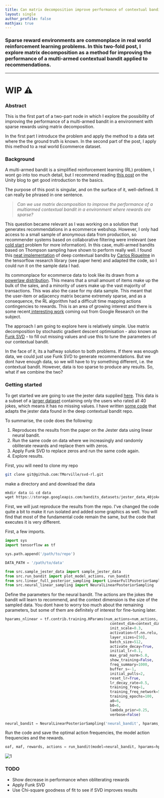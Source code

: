 ```yaml
---
title: Can matrix decomposition improve performance of contextual bandits in a sparse environment? (1/2)
layout: single
author_profile: false
mathjax: true
---
```


### Sparse reward environments are commonplace in real world reinforcement learning problems. In this two-fold post, I explore matrix decomposition as a method for improving the performance of a multi-armed contextual bandit applied to recommendations.

---

# WIP ⚠️

### Abstract

This is the first part of a two-part node in which I explore the possibility of improving the performance of a multi-armed bandit in a environment with sparse rewards using matrix decomposition. 

In the first part I introduce the problem and apply the method to a data set where the the ground truth is known. In the second part of the post, I apply this method to a real world Ecommerce dataset. 

### Background

A multi-armed bandit is a simplified reinforcement learning (RL) problem, I wont go into too much detail, but I recommend reading [this post](https://blogs.unity3d.com/2017/06/26/unity-ai-themed-blog-entries/) on the Unity blog to get good introduction to the basics. 

The purpose of this post is singular, and on the surface of it, well-defined. It can really be phrased in one sentence.

> *Can we use matrix decomposition to improve the performance of a multiarmed contextual bandit in a environment where rewards are sparse?*

This question became relevant as I was working on a solution that generates recommendations in a ecommerce webshop. However, I only had access to a small sample of anonymous data from production, so recommender systems based on collaborative filtering were irrelevant (see [cold start](https://en.wikipedia.org/wiki/Cold_start_(recommender_systems)) problem for more information). In this case, multi-armed bandits based on Thompson sampling have shown to perform really well. I found this [neat implementation](https://github.com/tensorflow/models/tree/master/research/deep_contextual_bandits) of deep contextual bandits by [Carlos Riquelme](http://rikel.me/) in the tensorflow research library (see paper here) and adapted the code, so I could run it on the sample data I had. 

Its commonplace for ecommerce data to look like its drawn from a [powerlaw distribution](https://en.wikipedia.org/wiki/Power_law). This means that a small amount of items make up the bulk of the sales, and a minority of users make up the vast majority of transactions. This was also the case for my data sample. This meant that the user-item or adjacency matrix became extremely sparse, and as a consequence, the RL algorithm had a difficult time mapping actions contingencies to rewards. This is an area of growing interest and there is some recent[ interesting work](https://arxiv.org/abs/1902.07198) coming out from Google Research on the subject.

The approach I am going to explore here is relatively simple. Use matrix decomposition by stochastic gradient descent optimisation - also known as [Funk SVD](https://sifter.org/~simon/journal/20061211.html) - to fill out missing values and use this to tune the parameters of our contextual bandit. 

In the face of it, its a halfway solution to both problems. If there was enough data, we could just use Funk SVD to generate recommendations. But we dont have enough data, so we will have to try something different, i.e. the contextual bandit. However, data is too sparse to produce any results. So, what if we combine the two? 

### Getting started

To get started we are going to use the jester data supplied [here](https://storage.googleapis.com/bandits_datasets/jester_data_40jokes_19181users.npy). This data is a subset of a [larger dataset](https://goldberg.berkeley.edu/jester-data/) containing only the users who rated all 40 jokes, which means it has no missing values. I have written [some code](https://github.com/TMorville/svd-rl) that adapts the jester data found in the deep contextual bandit repo. 

To summarise, the code does the following:

1. Reproduces the results from the paper on the Jester data using linear neural bandit. 
2. Run the same code on data where we increasingly and randomly obliterate rewards and replace them with zeros.
3. Apply Funk SVD to replace zeros and run the same code again. 
4. Explore results.

First, you will need to clone my repo

```bash
git clone git@github.com:TMorville/svd-rl.git
```

make a directory and and download the data

```python
mkdir data && cd data
wget https://storage.googleapis.com/bandits_datasets/jester_data_40jokes_19181users.npy
```

First, we will just reproduce the results from the repo. I've changed the code quite a bit to make it run isolated and added some graphics as well. You will find that most of the fundamental code remain the same, but the code that executes it is very different.

First, a few imports.

```python
import sys
import tensorflow as tf

sys.path.append('/path/to/repo')

DATA_PATH = '/path/to/data'

from src.sample_jester_data import sample_jester_data
from src.run_bandit import plot_model_actions, run_bandit
from src.linear_full_posterior_sampling import LinearFullPosteriorSampling
from src.neural_linear_sampling import NeuralLinearPosteriorSampling
```

Define the parameters for the neural bandit. The actions are the jokes the bandit will learn to recommend, and the context dimension is the size of the sampled data. You dont have to worry too much about the remaining parameters, but some of them are definitely of interest for fine-tuning later.

```python
hparams_nlinear = tf.contrib.training.HParams(num_actions=num_actions,
                                                context_dim=context_dim,
                                                init_scale=0.3,
                                                activation=tf.nn.relu,
                                                layer_sizes=[50],
                                                batch_size=512,
                                                activate_decay=True,
                                                initial_lr=0.1,
                                                max_grad_norm=5.0,
                                                show_training=False,
                                                freq_summary=1000,
                                                buffer_s=-1,
                                                initial_pulls=2,
                                                reset_lr=True,
                                                lr_decay_rate=0.5,
                                                training_freq=1,
                                                training_freq_network=50,
                                                training_epochs=100,
                                                a0=6,
                                                b0=6,
                                                lambda_prior=0.25,
                                                verbose=False)

neural_bandit = NeuralLinearPosteriorSampling('neural_bandit', hparams_nlinear)
```

Run the code and save the optimal action frequencies, the model action frequencies and the rewards. 

```python
oaf, maf, rewards, actions = run_bandit(model=neural_bandit, hparams=hparams_nlinear, num_contexts=500, pct_zero=0.0, plot=True)
```

![1](https://i.imgur.com/fv7wr9Q.png)

### TODO

* Show decrease in performance when obliterating rewards
* Apply Funk SVD
* Use Chi-square goodness of fit to see if SVD improves results